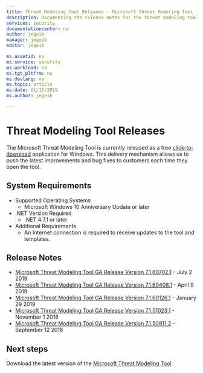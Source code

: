 ```yaml
---
title: Threat Modeling Tool Releases - Microsoft Threat Modeling Tool - Azure | Microsoft Docs
description: Documenting the release notes for the threat modeling tool
services: security
documentationcenter: na
author: jegeib
manager: jegeib
editor: jegeib

ms.assetid: na
ms.service: security
ms.workload: na
ms.tgt_pltfrm: na
ms.devlang: na
ms.topic: article
ms.date: 01/15/2019
ms.author: jegeib

---
```


# Threat Modeling Tool Releases

The Microsoft Threat Modeling Tool is currently released as a free [click-to-download](https://aka.ms/threatmodelingtool) application for Windows. This delivery mechanism allows us to push the latest improvements and bug fixes to customers each time they open the tool.

## System Requirements

- Supported Operating Systems
  - Microsoft Windows 10 Anniversary Update or later
- .NET Version Required
  - .NET 4.7.1 or later
- Additional Requirements
  - An Internet connection is required to receive updates to the tool and templates.

## Release Notes

- [Microsoft Threat Modeling Tool GA Release Version 7.1.60702.1](./azure-security-threat-modeling-tool-releases-71607021.md) - July 2 2019
- [Microsoft Threat Modeling Tool GA Release Version 7.1.60408.1](./azure-security-threat-modeling-tool-releases-71604081.md) - April 9 2019
- [Microsoft Threat Modeling Tool GA Release Version 7.1.60126.1](./azure-security-threat-modeling-tool-releases-71601261.md) - January 29 2019
- [Microsoft Threat Modeling Tool GA Release Version 7.1.51023.1](./azure-security-threat-modeling-tool-releases-71510231.md) - November 1 2018
- [Microsoft Threat Modeling Tool GA Release Version 7.1.50911.2](./azure-security-threat-modeling-tool-releases-71509112.md) - September 12 2018

## Next steps

Download the latest version of the [Microsoft Threat Modeling Tool](https://aka.ms/threatmodelingtool).
